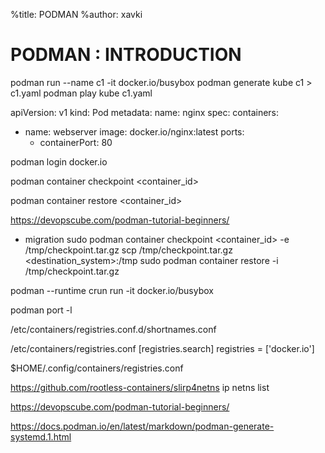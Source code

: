 %title: PODMAN
%author: xavki


# PODMAN : INTRODUCTION




podman run --name c1 -it docker.io/busybox
podman generate kube c1 > c1.yaml
podman play kube c1.yaml

apiVersion: v1
kind: Pod
metadata:
  name: nginx
spec:
  containers:
  - name: webserver
    image: docker.io/nginx:latest
    ports:
    - containerPort: 80

podman login docker.io

podman container checkpoint <container_id>

podman container restore <container_id>


https://devopscube.com/podman-tutorial-beginners/

* migration
sudo podman container checkpoint <container_id> -e /tmp/checkpoint.tar.gz
scp /tmp/checkpoint.tar.gz <destination_system>:/tmp
sudo podman container restore -i /tmp/checkpoint.tar.gz


podman --runtime crun run -it docker.io/busybox


podman port -l

/etc/containers/registries.conf.d/shortnames.conf

/etc/containers/registries.conf
[registries.search]
registries = ['docker.io']

$HOME/.config/containers/registries.conf


https://github.com/rootless-containers/slirp4netns
ip netns list



https://devopscube.com/podman-tutorial-beginners/


https://docs.podman.io/en/latest/markdown/podman-generate-systemd.1.html
